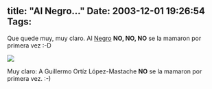 title: "Al Negro..."
Date: 2003-12-01 19:26:54
Tags: 
---
<p>Que quede muy, muy claro. Al <a href="mailto:guorloma@hotmail.com">Negro</a> <strong>NO, NO, NO</strong> se la mamaron por primera vez :-D

</p>
<img src="http://web.archive.org/web/20031226230140/http://www.damog.net/files/mamada.jpg"/><p>

Muy claro: A Guillermo Ortíz López-Mastache <strong>NO</strong> se la mamaron por primera vez. :-) </p>
